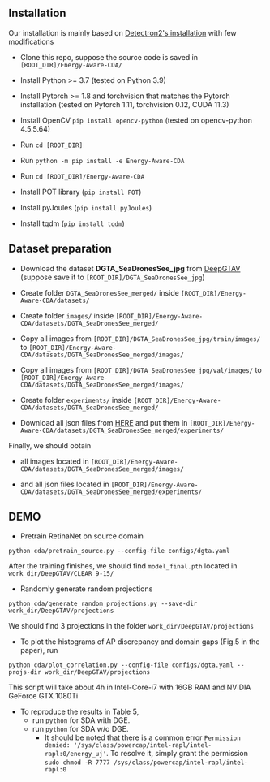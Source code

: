 ## Installation
Our installation is mainly based on [Detectron2's installation](https://detectron2.readthedocs.io/en/latest/tutorials/install.html) with few modifications
* Clone this repo, suppose the source code is saved in `[ROOT_DIR]/Energy-Aware-CDA/`

* Install Python >= 3.7 (tested on Python 3.9)

* Install Pytorch >= 1.8 and torchvision that matches the Pytorch installation (tested on Pytorch 1.11, torchvision 0.12, CUDA 11.3)

* Install OpenCV `pip install opencv-python` (tested on opencv-python 4.5.5.64)

* Run `cd [ROOT_DIR]`

* Run `python -m pip install -e Energy-Aware-CDA`

* Run `cd [ROOT_DIR]/Energy-Aware-CDA`

* Install POT library (`pip install POT`)

* Install pyJoules (`pip install pyJoules`)

* Install tqdm (`pip install tqdm`)


## Dataset preparation
* Download the dataset **DGTA_SeaDronesSee_jpg** from [DeepGTAV](https://github.com/David0tt/DeepGTAV) (suppose save it to `[ROOT_DIR]/DGTA_SeaDronesSee_jpg`)

* Create folder `DGTA_SeaDronesSee_merged/` inside `[ROOT_DIR]/Energy-Aware-CDA/datasets/`

* Create folder `images/` inside `[ROOT_DIR]/Energy-Aware-CDA/datasets/DGTA_SeaDronesSee_merged/`

* Copy all images from `[ROOT_DIR]/DGTA_SeaDronesSee_jpg/train/images/` to `[ROOT_DIR]/Energy-Aware-CDA/datasets/DGTA_SeaDronesSee_merged/images/`

* Copy all images from `[ROOT_DIR]/DGTA_SeaDronesSee_jpg/val/images/` to `[ROOT_DIR]/Energy-Aware-CDA/datasets/DGTA_SeaDronesSee_merged/images/`

* Create folder `experiments/` inside `[ROOT_DIR]/Energy-Aware-CDA/datasets/DGTA_SeaDronesSee_merged/`

* Download all json files from [HERE](https://drive.google.com/drive/folders/1pYuIfSNG31ks6Q1_Bb292cdOa32R68PZ?usp=sharing) and put them in `[ROOT_DIR]/Energy-Aware-CDA/datasets/DGTA_SeaDronesSee_merged/experiments/`

Finally, we should obtain
* all images located in `[ROOT_DIR]/Energy-Aware-CDA/datasets/DGTA_SeaDronesSee_merged/images/` 

* and all json files located in `[ROOT_DIR]/Energy-Aware-CDA/datasets/DGTA_SeaDronesSee_merged/experiments/`

## DEMO
* Pretrain RetinaNet on source domain 

`python cda/pretrain_source.py --config-file configs/dgta.yaml`

After the training finishes, we should find `model_final.pth` located in `work_dir/DeepGTAV/CLEAR_9-15/`

* Randomly generate random projections 

`python cda/generate_random_projections.py --save-dir work_dir/DeepGTAV/projections`

We should find 3 projections in the folder `work_dir/DeepGTAV/projections`

* To plot the histograms of AP discrepancy and domain gaps (Fig.5 in the paper), run 

`python cda/plot_correlation.py --config-file configs/dgta.yaml --projs-dir work_dir/DeepGTAV/projections`

This script will take about 4h in Intel-Core-i7 with 16GB RAM and NVIDIA GeForce GTX 1080Ti

* To reproduce the results in Table 5, 
    - run `python` for SDA with DGE. 
    - run `python` for SDA w/o DGE. 
        - It should be noted that there is a common error `Permission denied: '/sys/class/powercap/intel-rapl/intel-rapl:0/energy_uj'`. To resolve it, simply grant the permission 
        `sudo chmod -R 7777 /sys/class/powercap/intel-rapl/intel-rapl:0`